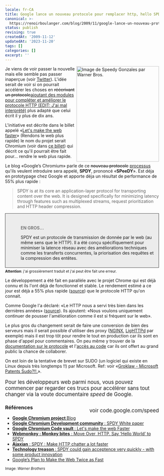 ```yaml
---
locale: fr-CA
title: Google lance un nouveau protocole pour remplacer http, hello SPDY!
canonical: >-
  https://renoirboulanger.com/blog/2009/11/google-lance-un-nouveau-protocole-pour-remplacer-http-hello-spdy/
status: publish
revising: true
createdAt: '2009-11-12'
updatedAt: '2023-11-20'
tags: []
categories: []
excerpt: ''
---
```


<p><img src="/wp-content/uploads/2009/11/speedy_gonzales.jpg" alt="Image de Speedy Gonzales par Warner Bros." title="Image de Speedy Gonzales par Warner Bros." width="270" height="312" class="size-full wp-image-1386" style="float:right;border:none;"/>Je viens de voir passer la nouvelle mais elle semble pas passer inaperçue (voir <a href="https://twitter.com/#search?q=%23spdy">Twitter</a>). L'idée serait de voir si on pourrait accélérer les choses en <del>réécrivant un protocole</del><ins>ajoutant des modules pour compléter et améliorer le protocole HTTP (EDIT: J'ai mal interprété)</ins> plus adapté que celui écrit il y plus de dix ans.</p>

<p>L'initiative est décrite dans le billet appelé «<a href="https://code.google.com/speed/">Let's make the web faster</a>» (Rendons le web plus rapide) le nom du projet serait Chromium (voir dans <a href="https://blog.chromium.org/2009/11/2x-faster-web.html">ce billet</a>) qui décrit ce qu'il pourrait être fait pour... rendre le web plus rapide.</p>

<p>Le blog «Google’s Chromium» parle de ce <del>nouveau protocole</del> <ins>processus</ins> qu'ils veulent introduire sera appelé, <strong>SPDY</strong>, prononcé «<strong>SPeeDY</strong>». Est déja en prototypage chez Google et apporte déja un résultat de performance de 55% plus rapide :

<blockquote>SPDY is at its core an application-layer protocol for transporting content over the web. It is designed specifically for minimizing latency through features such as multiplexed streams, request prioritization and HTTP header compression.</blockquote>
<!--more-->
<div style="background:#ececec;margin:5px 0px;padding:18px 8px 8px 50px;border:1px solid #333">
<h4 style="color:#777;margin-bottom:10px;">EN GROS...</h4>
<p>SPDY est un protocole de transmission de donnée par le web (au même sens que le HTTP). Il a été conçu spécifiquement pour minimiser la latence réseau avec des améliorations techniques comme les transferts concurrentes, la priorisation des requêtes et la compression des entêtes.</p>
</div>
<small><strong>Attention</strong>: j'ai grossièrement traduit et j'ai peut être fait une erreur.</small>

</p>

<p>Le développement a été fait en parallèle avec le projet Chrome qui est déjà connu et ils l'ont déjà de fonctionnel et stable. Le rendement estimé a ce jour est déjà a 55% plus rapide (<a href="https://dev.chromium.org/spdy/spdy-whitepaper#TOC-Preliminary-results">source</a>) que le protocole HTTP qu'on connait.</p>

<p>Comme Google l'a déclaré: «Le HTTP nous a servi très bien dans les dernières années» (<a href="https://www.webmonkey.com/blog/Move_Over__HTTPDOT_Say__Hello_World__to_SPDY">source</a>). Ils ajoutent: «Nous voulons uniquement continuer de pousser l'amélioration comme il est si fréquent sur le web».</p>

<p>Le plus gros du changement serait de faire une conversion de bien des serveurs mais il serait possible d'utiliser des proxy (<a href="https://nginx.net/">NGINX</a>, <a href="https://www.lighttpd.net/">LigHTTPd</a> par exemple) mais il est trop tôt pour rendre le tout en production car ils sont en phase d'appel pour commentaires. On peu même y trouver de la <a href="https://dev.chromium.org/spdy">documentation sur le protocole</a> et l'<a href="https://src.chromium.org/viewvc/chrome/trunk/src/net/flip/">accès au code</a> car ils ont offert au grand public la chance de collaborer.</p>

<p>On est loin de la tentative de brevet sur SUDO (un logiciel qui existe en Linux depuis très longtemps !!) par Microsoft. Ref: voir «<a href="https://www.groklaw.net/article.php?story=20091111094923390">Groklaw - Microsoft Patents Sudo?!!.</a>».</p>

<div style="font-size:120%"><p>Pour les développeurs web parmi nous, vous pouvez commencer par regarder ces trucs pour accélérer sans tout changer via la voute documentaire <em>speed</em> de Google.</p><p style="float:right"> voir <a href="https://code.google.com/speed/" style="text-decoration:none;"><span style="font-size:140%color:#158ccb">code.google.com/speed</span></a></p></div>

<h3>Références</h3>

<ul>
    <li><a href="https://blog.chromium.org/"><strong>Google Chromium project </strong>Blog</a></li>
    <li><a href="https://dev.chromium.org/spdy/spdy-whitepaper"><strong>Google Chromium Development community </strong> : SPDY White paper</a></li>
    <li><a href="https://code.google.com/intl/fr-CA/speed/"><strong>Google Chromium Code vault </strong>: Let's make the web Faster</a></li>
    <li><a href="https://www.webmonkey.com/blog/Move_Over__HTTPDOT_Say__Hello_World__to_SPDY"><strong>Webmonkey : Monkey bites</strong> :  Move Over, HTTP. Say ‘Hello World’ to SPDY</a></li>
    <li><a href="https://ajaxian.com/archives/spdy-make-http-chatter-a-lot-faster?utm_source=feedburner&amp;utm_medium=feed&amp;utm_campaign=Feed%3A+ajaxian+%28Ajaxian+Blog%29&amp;utm_content=Twitter"><strong>Ajaxian</strong> : SPDY : Make HTTP chatter a lot faster</a></li>
    <li><a href="https://technologytreason.blogspot.com/2009/11/spdy-could-gain-acceptence-very-quickly.html"><strong>Technology treason </strong>: SPDY could gain acceptence very quickly - with some product innovation</a></li>
  <li><a href="https://mashable.com/2009/11/12/google-spdy/">Google’s Plan to Make the Web Twice as Fast</a></li>
</ul>

<p><small>Image: <em>Warner Brothers</em></small></p>